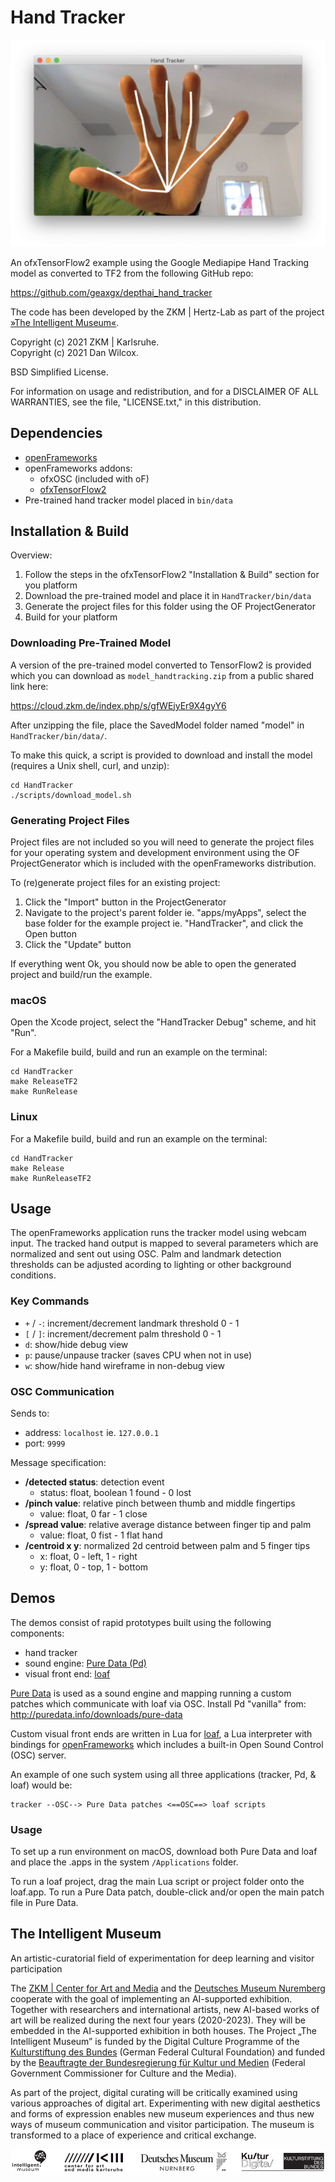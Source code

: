 Hand Tracker
============

![screenshot](media/screenshot.png)

An ofxTensorFlow2 example using the Google Mediapipe Hand Tracking model as converted to TF2 from the following GitHub repo:

https://github.com/geaxgx/depthai_hand_tracker

The code has been developed by the ZKM | Hertz-Lab as part of the project [»The Intelligent Museum«](https://hertz-gitlab.zkm.de/Hertz-Lab/Research/intelligent-museum/ofxTensorFlow2/-/tree/main#the-intelligent-museum).

Copyright (c) 2021 ZKM | Karlsruhe.  
Copyright (c) 2021 Dan Wilcox.  

BSD Simplified License.

For information on usage and redistribution, and for a DISCLAIMER OF ALL
WARRANTIES, see the file, "LICENSE.txt," in this distribution.

Dependencies
------------

* [openFrameworks](https://openframeworks.cc/download/)
* openFrameworks addons:
  - ofxOSC (included with oF)
  - [ofxTensorFlow2](https://github.com/zkmkarlsruhe/ofxTensorFlow2)
* Pre-trained hand tracker model placed in `bin/data`

Installation & Build
--------------------

Overview:

1. Follow the steps in the ofxTensorFlow2 "Installation & Build" section for you platform
2. Download the pre-trained model and place it in `HandTracker/bin/data`
3. Generate the project files for this folder using the OF ProjectGenerator
4. Build for your platform

### Downloading Pre-Trained Model

A version of the pre-trained model converted to TensorFlow2 is provided which you can download as `model_handtracking.zip` from a public shared link here:

https://cloud.zkm.de/index.php/s/gfWEjyEr9X4gyY6

After unzipping the file, place the SavedModel folder named "model" in `HandTracker/bin/data/`.

To make this quick, a script is provided to download and install the model (requires a Unix shell, curl, and unzip):

```shell
cd HandTracker
./scripts/download_model.sh
```

### Generating Project Files

Project files are not included so you will need to generate the project files for your operating system and development environment using the OF ProjectGenerator which is included with the openFrameworks distribution.

To (re)generate project files for an existing project:

1. Click the "Import" button in the ProjectGenerator
2. Navigate to the project's parent folder ie. "apps/myApps", select the base folder for the example project ie. "HandTracker", and click the Open button
3. Click the "Update" button

If everything went Ok, you should now be able to open the generated project and build/run the example.

### macOS

Open the Xcode project, select the "HandTracker Debug" scheme, and hit "Run".

For a Makefile build, build and run an example on the terminal:

```shell
cd HandTracker
make ReleaseTF2
make RunRelease
```
### Linux

For a Makefile build, build and run an example on the terminal:

```shell
cd HandTracker
make Release
make RunReleaseTF2
```

Usage
-----

The openFrameworks application runs the tracker model using webcam input. The tracked hand output is mapped to several parameters which are normalized and sent out using OSC. Palm and landmark detection thresholds can be adjusted acording to lighting or other background conditions.

### Key Commands

* `+` / `-`: increment/decrement landmark threshold 0 - 1
* `[` / `]`: increment/decrement palm threshold 0 - 1
* `d`: show/hide debug view
* `p`: pause/unpause tracker (saves CPU when not in use)
* `w`: show/hide hand wireframe in non-debug view

### OSC Communication

Sends to:
* address: `localhost` ie. `127.0.0.1`
* port: `9999`

Message specification:

* **/detected status**: detection event
  - status: float, boolean 1 found - 0 lost
* **/pinch value**: relative pinch between thumb and middle fingertips
  - value: float, 0 far - 1 close
* **/spread value**: relative average distance between finger tip and palm
  - value: float, 0 fist - 1 flat hand
* **/centroid x y**: normalized 2d centroid between palm and 5 finger tips
  - x: float, 0 - left, 1 - right
  - y: float, 0 - top, 1 - bottom

Demos
-----

The demos consist of rapid prototypes built using the following components:

* hand tracker
* sound engine: [Pure Data (Pd)](http://pure-data.info/)
* visual front end: [loaf](http://danomatika.com/code/loaf)

[Pure Data](http://pure-data.info/) is used as a sound engine and mapping running a custom patches which communicate with loaf via OSC. Install Pd "vanilla" from: http://puredata.info/downloads/pure-data

Custom visual front ends are written in Lua for [loaf](http://danomatika.com/code/loaf), a Lua interpreter with bindings for [openFrameworks](http://openframeworks.cc/) which includes a built-in Open Sound Control (OSC) server.

An example of one such system using all three applications (tracker, Pd, & loaf) would be:

```
tracker --OSC--> Pure Data patches <==OSC==> loaf scripts
```

### Usage

To set up a run environment on macOS, download both Pure Data and loaf and place the .apps in the system `/Applications` folder.

To run a loaf project, drag the main Lua script or project folder onto the loaf.app. To run a Pure Data patch, double-click and/or open the main patch file in Pure Data.

The Intelligent Museum
----------------------

An artistic-curatorial field of experimentation for deep learning and visitor participation

The [ZKM | Center for Art and Media](https://zkm.de/en) and the [Deutsches Museum Nuremberg](https://www.deutsches-museum.de/en/nuernberg/information/) cooperate with the goal of implementing an AI-supported exhibition. Together with researchers and international artists, new AI-based works of art will be realized during the next four years (2020-2023).  They will be embedded in the AI-supported exhibition in both houses. The Project „The Intelligent Museum” is funded by the Digital Culture Programme of the [Kulturstiftung des Bundes](https://www.kulturstiftung-des-bundes.de/en) (German Federal Cultural Foundation) and funded by the [Beauftragte der Bundesregierung für Kultur und Medien](https://www.bundesregierung.de/breg-de/bundesregierung/staatsministerin-fuer-kultur-und-medien) (Federal Government Commissioner for Culture and the Media).

As part of the project, digital curating will be critically examined using various approaches of digital art. Experimenting with new digital aesthetics and forms of expression enables new museum experiences and thus new ways of museum communication and visitor participation. The museum is transformed to a place of experience and critical exchange.

![Logo](media/Logo_ZKM_DMN_KSB.png)
